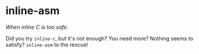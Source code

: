 # inline-asm

_When inline C is too safe_.

Did you try `inline-c`, but it's not enough? You need more? Nothing seems to satisfy?
`inline-asm` to the rescue!